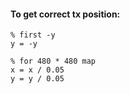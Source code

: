 #### To get correct tx position:
```
% first -y
y = -y

% for 480 * 480 map
x = x / 0.05
y = y / 0.05
```
